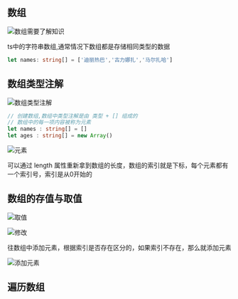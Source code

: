 ## 数组
![数组需要了解知识](https://cdn.jsdelivr.net/gh/Vixcity/FigureBed/img/20220104103900.png)

ts中的字符串数组,通常情况下数组都是存储相同类型的数据

```ts
let names: string[] = ['迪丽热巴','古力娜扎','马尔扎哈']
```

## 数组类型注解

![数组类型注解](https://cdn.jsdelivr.net/gh/Vixcity/FigureBed/img/20220104104425.png)

```ts
// 创建数组,数组中类型注解是由 类型 + [] 组成的  
// 数组中的每一项内容被称为元素  
let names : string[] = []  
let ages : string[] = new Array()
```

![元素](https://cdn.jsdelivr.net/gh/Vixcity/FigureBed/img/20220104104614.png)

可以通过 length 属性重新拿到数组的长度，数组的索引就是下标，每个元素都有一个索引号，索引是从0开始的

## 数组的存值与取值

![取值](https://cdn.jsdelivr.net/gh/Vixcity/FigureBed/img/20220104111329.png)

![修改](https://cdn.jsdelivr.net/gh/Vixcity/FigureBed/img/20220104111701.png)

 往数组中添加元素，根据索引是否存在区分的，如果索引不存在，那么就添加元素

 ![添加元素](https://cdn.jsdelivr.net/gh/Vixcity/FigureBed/img/20220104112327.png)

 ## 遍历数组